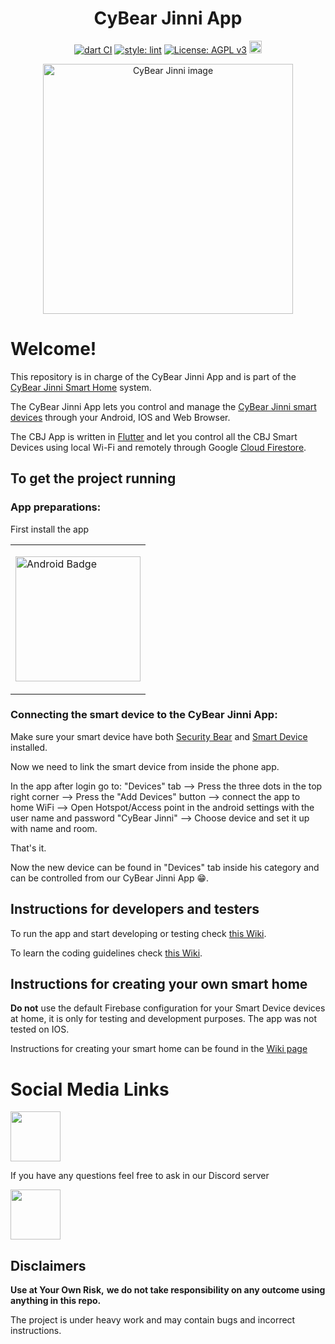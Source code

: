 <h1 align="center">CyBear Jinni App</h1>

<div align="center">
  
[![dart CI](https://github.com/CyBear-Jinni/CBJ_App/workflows/Dart%20CI/badge.svg)](https://github.com/CyBear-Jinni/CBJ_App/actions?query=workflow%3A%22Dart+CI%22) [![style: lint](https://img.shields.io/badge/lint-1.3.0-blue)](https://pub.dev/packages/lint) [![License: AGPL v3](https://img.shields.io/badge/License-AGPL%20v3-blue.svg)](https://www.gnu.org/licenses/agpl-3.0) [<img src="https://badges.frapsoft.com/os/v1/open-source-200x33.png?v=103" height="20">](https://en.wikipedia.org/wiki/Open_source) 
</div>

[<div align="center"><img alt="CyBear Jinni image" height="400" src="https://user-images.githubusercontent.com/62209650/95081236-8e6cbd80-0719-11eb-99b9-8efc34e711b0.png">](https://github.com/CyBear-Jinni/CBJ_Smart-Home)
</div>

# Welcome!

This repository is in charge of the CyBear Jinni App and is part of the [CyBear Jinni Smart Home](https://github.com/CyBear-Jinni/CBJ_Smart-Home) system.

The CyBear Jinni App lets you control and manage the [CyBear Jinni smart devices](https://github.com/CyBear-Jinni/CBJ_Smart-Device) through your Android, IOS and Web Browser.

The CBJ App is written in [Flutter](https://flutter.dev) and let you control all the CBJ Smart Devices using local Wi-Fi and remotely through Google [Cloud Firestore](https://firebase.google.com/docs/firestore).


## To get the project running


### App preparations:

First install the app

<table align="middle">
  <tr>
    <td> 
      <p>
         <a href="https://play.google.com/store/apps/details?id=com.cybear_jinni.smart_home">
         <img border="0" align="middle" alt="Android Badge" src="https://user-images.githubusercontent.com/9304740/117003444-8b58a080-aced-11eb-94bc-bfb2505f515d.png" width=200>
     </p>
    </td>
  </tr>
</table>

### Connecting the smart device to the CyBear Jinni App:

Make sure your smart device have both [Security Bear](https://snapcraft.io/security-bear) and [Smart Device](https://snapcraft.io/cybear-jinni) installed.


Now we need to link the smart device from inside the phone app.

In the app after login go to: "Devices" tab --> Press the three dots in the top right corner --> Press the "Add Devices" button --> connect the app to home WiFi --> Open Hotspot/Access point in the android settings with the user name and password "CyBear Jinni" --> Choose device and set it up with name and room.

That's it.

Now the new device can be found in "Devices" tab inside his category and can be controlled from our CyBear Jinni App 😁.

## Instructions for developers and testers
To run the app and start developing or testing check [this Wiki](https://github.com/CyBear-Jinni/CBJ_App/wiki/Instructions-for-developers-and-testing).


To learn the coding guidelines check [this Wiki](https://github.com/CyBear-Jinni/CBJ_App/wiki/Coding-guidelines).


## Instructions for creating your own smart home
**Do not** use the default Firebase configuration for your Smart Device devices at home, it is only for testing and development purposes.
The app was not tested on IOS.


Instructions for creating your smart home can be found in the [Wiki page](https://github.com/CyBear-Jinni/CBJ_App/wiki/Instructions-if-you-want-to-make-your-own-smart-home)  


# Social Media Links

[<img src = "https://cdn.icon-icons.com/icons2/1099/PNG/512/1485482199-linkedin_78667.png" height = "80" >](https://www.linkedin.com/company/cybear-jinni)

If you have any questions feel free to ask in our Discord server 

[<img src="https://cdn.icon-icons.com/icons2/2108/PNG/512/discord_icon_130958.png" height="80">](https://discord.gg/mUXfwUY)


## Disclaimers

**Use at Your Own Risk,**
**we do not take responsibility on any outcome using anything in this repo.**

The project is under heavy work and may contain bugs and incorrect instructions.
